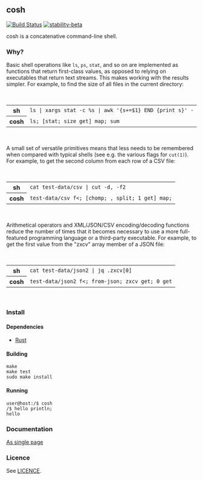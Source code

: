 ## cosh

[![Build Status](https://github.com/tomhrr/cosh/workflows/build/badge.svg?branch=main)](https://github.com/tomhrr/cosh/actions)
[![stability-beta](https://img.shields.io/badge/stability-beta-33bbff.svg)](https://github.com/mkenney/software-guides/blob/master/STABILITY-BADGES.md#beta)

cosh is a concatenative command-line shell.

### Why?

Basic shell operations like `ls`, `ps`, `stat`, and so on are
implemented as functions that return first-class values, as opposed to
relying on executables that return text streams.  This makes working
with the results simpler.  For example, to find the size of all files
in the current directory:

<table>
    <tr>
        <th><b>sh</b></th>
        <td><code>ls | xargs stat -c %s | awk '{s+=$1} END {print s}' -</code></td>
    </tr>
    <tr>
        <th><b>cosh</b></th>
        <td><code>ls; [stat; size get] map; sum</code></td>
    </tr>
</table>
&nbsp;
&nbsp;
&nbsp;

A small set of versatile primitives means that less needs to be
remembered when compared with typical shells (see e.g. the various
flags for `cut(1)`).  For example, to get the second column from each
row of a CSV file:

<table>
    <tr>
        <th><b>sh</b></th>
        <td><code>cat test-data/csv | cut -d, -f2</code></td>
    </tr>
    <tr>
        <th><b>cosh</b></th>
        <td><code>test-data/csv f<; [chomp; , split; 1 get] map;</code></td>
    </tr>
</table>
&nbsp;
&nbsp;
&nbsp;

Arithmetical operators and XML/JSON/CSV encoding/decoding functions
reduce the number of times that it becomes necessary to use a more
full-featured programming language or a third-party executable.  For
example, to get the first value from the "zxcv" array member of a JSON
file:

<table>
    <tr>
        <th><b>sh</b></th>
        <td><code>cat test-data/json2 | jq .zxcv[0]</code></td>
    </tr>
    <tr>
        <th><b>cosh</b></th>
        <td><code>test-data/json2 f<; from-json; zxcv get; 0 get</code></td>
    </tr>
</table>
&nbsp;
&nbsp;
&nbsp;

### Install

#### Dependencies

 - [Rust](https://github.com/rust-lang/rust)

#### Building

    make
    make test
    sudo make install

#### Running

    user@host:/$ cosh
    /$ hello println;
    hello

### Documentation

[As single page](./doc/all.md)

### Licence

See [LICENCE](./LICENCE).
